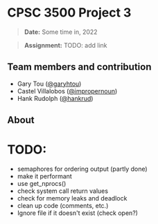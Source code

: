 # CPSC 3500 Project 3

> **Date:** Some time in, 2022

> **Assignment:** TODO: add link

## Team members and contribution

- Gary Tou ([@garyhtou](https://github.com/garyhtou))
- Castel Villalobos ([@impropernoun](https://github.com/impropernoun))
- Hank Rudolph ([@hankrud](https://github.com/HankRud))

## About



# TODO:
- semaphores for ordering output (partly done)
- make it performant
- use get_nprocs()
- check system call return values
- check for memory leaks and deadlock
- clean up code (comments, etc.)
- Ignore file if it doesn't exist (check open?)